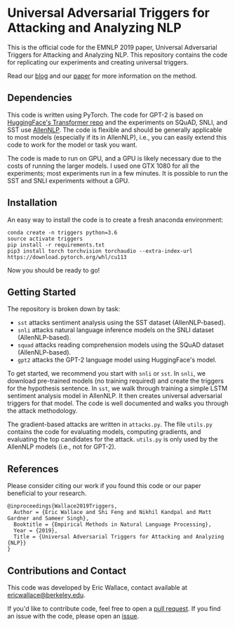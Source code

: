 # Universal Adversarial Triggers for Attacking and Analyzing NLP

This is the official code for the EMNLP 2019 paper, Universal Adversarial Triggers for Attacking and Analyzing NLP. This repository contains the code for replicating our experiments and creating universal triggers.

Read our [blog](http://www.ericswallace.com/triggers) and our [paper](https://arxiv.org/abs/1908.07125) for more information on the method.

## Dependencies

This code is written using PyTorch. The code for GPT-2 is based on [HuggingFace's Transformer repo](https://github.com/huggingface/pytorch-transformers) and the experiments on SQuAD, SNLI, and SST use [AllenNLP](https://github.com/allenai/allennlp/). The code is flexible and should be generally applicable to most models (especially if its in AllenNLP), i.e., you can easily extend this code to work for the model or task you want. 

The code is made to run on GPU, and a GPU is likely necessary due to the costs of running the larger models. I used one GTX 1080 for all the experiments; most experiments run in a few minutes. It is possible to run the SST and SNLI experiments without a GPU.

## Installation

An easy way to install the code is to create a fresh anaconda environment:

```
conda create -n triggers python=3.6
source activate triggers
pip install -r requirements.txt
pip3 install torch torchvision torchaudio --extra-index-url https://download.pytorch.org/whl/cu113
```
Now you should be ready to go!

## Getting Started

The repository is broken down by task: 
+ `sst` attacks sentiment analysis using the SST dataset (AllenNLP-based).
+ `snli` attacks natural language inference models on the SNLI dataset (AllenNLP-based).
+ `squad` attacks reading comprehension models using the SQuAD dataset (AllenNLP-based).
+ `gpt2` attacks the GPT-2 language model using HuggingFace's model.

To get started, we recommend you start with `snli` or `sst`. In `snli`, we download pre-trained models (no training required) and create the triggers for the hypothesis sentence. In `sst`, we walk through training a simple LSTM sentiment analysis model in AllenNLP. It then creates universal adversarial triggers for that model. The code is well documented and walks you through the attack methodology.

The gradient-based attacks are written in `attacks.py`. The file `utils.py` contains the code for evaluating models, computing gradients, and evaluating the top candidates for the attack. `utils.py` is only used by the AllenNLP models (i.e., not for GPT-2).

## References

Please consider citing our work if you found this code or our paper beneficial to your research.
```
@inproceedings{Wallace2019Triggers,
  Author = {Eric Wallace and Shi Feng and Nikhil Kandpal and Matt Gardner and Sameer Singh},
  Booktitle = {Empirical Methods in Natural Language Processing},                            
  Year = {2019},
  Title = {Universal Adversarial Triggers for Attacking and Analyzing {NLP}}
}    
```

## Contributions and Contact

This code was developed by Eric Wallace, contact available at ericwallace@berkeley.edu.

If you'd like to contribute code, feel free to open a [pull request](https://github.com/Eric-Wallace/universal-triggers/pulls). If you find an issue with the code, please open an [issue](https://github.com/Eric-Wallace/universal-triggers/issues).
